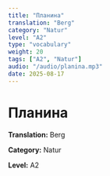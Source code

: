 ```yaml
---
title: "Планина"
translation: "Berg"
category: "Natur"
level: "A2"
type: "vocabulary"
weight: 20
tags: ["A2", "Natur"]
audio: "/audio/planina.mp3"
date: 2025-08-17
---
```


# Планина

**Translation:** Berg

**Category:** Natur

**Level:** A2

